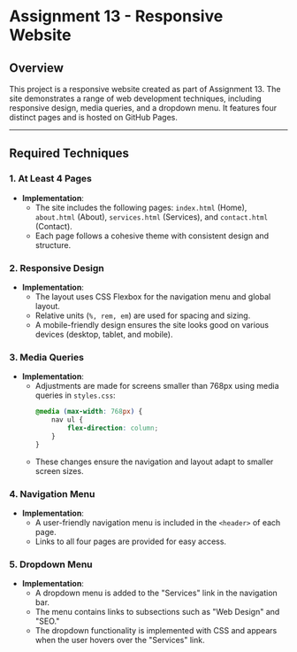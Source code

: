 # Assignment 13 - Responsive Website

## Overview
This project is a responsive website created as part of Assignment 13. The site demonstrates a range of web development techniques, including responsive design, media queries, and a dropdown menu. It features four distinct pages and is hosted on GitHub Pages.

---

## Required Techniques

### **1. At Least 4 Pages**
- **Implementation**: 
  - The site includes the following pages: `index.html` (Home), `about.html` (About), `services.html` (Services), and `contact.html` (Contact).
  - Each page follows a cohesive theme with consistent design and structure.

### **2. Responsive Design**
- **Implementation**:
  - The layout uses CSS Flexbox for the navigation menu and global layout.
  - Relative units (`%, rem, em`) are used for spacing and sizing.
  - A mobile-friendly design ensures the site looks good on various devices (desktop, tablet, and mobile).

### **3. Media Queries**
- **Implementation**:
  - Adjustments are made for screens smaller than 768px using media queries in `styles.css`:
    ```css
    @media (max-width: 768px) {
        nav ul {
            flex-direction: column;
        }
    }
    ```
  - These changes ensure the navigation and layout adapt to smaller screen sizes.

### **4. Navigation Menu**
- **Implementation**:
  - A user-friendly navigation menu is included in the `<header>` of each page.
  - Links to all four pages are provided for easy access.

### **5. Dropdown Menu**
- **Implementation**:
  - A dropdown menu is added to the "Services" link in the navigation bar. 
  - The menu contains links to subsections such as "Web Design" and "SEO."
  - The dropdown functionality is implemented with CSS and appears when the user hovers over the "Services" link.
